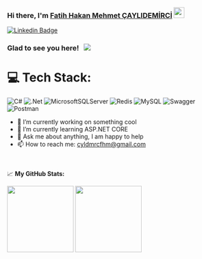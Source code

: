 ### Hi there, I'm <a href="https://gkassym.netlify.app" target="_blank">Fatih Hakan Mehmet ÇAYLIDEMİRCİ</a> <img src="https://media.giphy.com/media/hvRJCLFzcasrR4ia7z/giphy.gif" width="25px">


[![Linkedin Badge](https://img.shields.io/badge/-LinkedIn-0e76a8?style=flat-square&logo=Linkedin&logoColor=white)](https://www.linkedin.com/in/feheme/)

### Glad to see you here! &nbsp; ![](https://visitor-badge.glitch.me/badge?page_id=feheme.feheme)

# 💻 Tech Stack:
![C#](https://img.shields.io/badge/c%23-%23239120.svg?style=flat&logo=c-sharp&logoColor=white) ![.Net](https://img.shields.io/badge/.NET-5C2D91?style=flat&logo=.net&logoColor=white) ![MicrosoftSQLServer](https://img.shields.io/badge/Microsoft%20SQL%20Sever-CC2927?style=flat&logo=microsoft%20sql%20server&logoColor=white) ![Redis](https://img.shields.io/badge/redis-%23DD0031.svg?style=flat&logo=redis&logoColor=white) ![MySQL](https://img.shields.io/badge/mysql-%2300f.svg?style=flat&logo=mysql&logoColor=white) ![Swagger](https://img.shields.io/badge/-Swagger-%23Clojure?style=flat&logo=swagger&logoColor=white) ![Postman](https://img.shields.io/badge/Postman-FF6C37?style=flat&logo=postman&logoColor=white)



- 🔭 I’m currently working on something cool
- 🌱 I’m currently learning ASP.NET CORE
- 💬 Ask me about anything, I am happy to help
- 📫 How to reach me: cyldmrcfhm@gmail.com

</br>


📈 **My GitHub Stats:**

<p>
  <img height="155em" src="https://github-readme-stats.vercel.app/api?username=feheme&show_icons=true&hide_border=true&&count_private=true&include_all_commits=true" />
  <img height="155em" src="https://github-readme-stats.vercel.app/api/top-langs/?username=feheme&exclude_repo=KNN-Image-Classification&show_icons=true&hide_border=true&layout=compact&langs_count=8"/>
</p>





